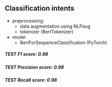 ## Classification intents

* preprocessing:
  * data augmentation using NLPaug
  * tokenizer (BertTokenizer)
* model
  * BertForSequenceClassification (PyTorch)
  
##### TEST F1 score: 0.98
##### TEST Precision score: 0.98
##### TEST Recall score: 0.98
